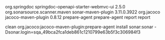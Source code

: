 
 

<dependency>
	<groupId>org.springdoc<groupId> 
	<artifactId>springdoc-openapi-starter-webmvc-ui</artifactId>
	<version>2.5.0</version>  
</dependency>


 
 <plugin>
				<groupId>org.sonarsource.scanner.maven</groupId>
				<artifactId>sonar-maven-plugin</artifactId>
				<version>3.11.0.3922</version>
			</plugin>
			<plugin>
				<groupId>org.jacoco</groupId>
				<artifactId>jacoco-maven-plugin</artifactId>
				<version>0.8.12</version>
				<executions>
					<execution>
						<id>prepare-agent</id>
						<goals>
							<goal>prepare-agent</goal>
						</goals>
					</execution>
					<execution>
						<id>report</id>
						<goals>
							<goal>report</goal>
						</goals>
					</execution>
				</executions>
			</plugin>









   clean org.jacoco:jacoco-maven-plugin:prepare-agent install
sonar:sonar -Dsonar.login=sqa_49bca2fca1deb861c1210799e63b5f3c306984f3 

